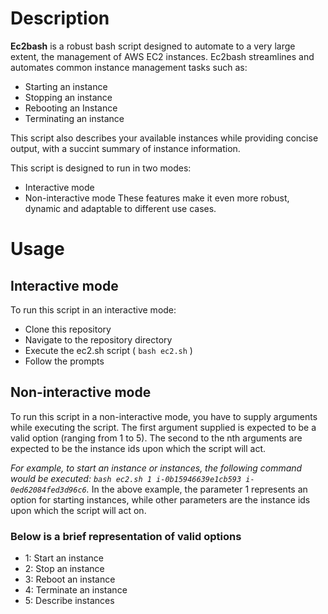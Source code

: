 # Description
**Ec2bash** is a robust bash script designed to automate to a very large extent, the management of AWS EC2 instances.
Ec2bash streamlines and automates common instance management tasks such as:
- Starting an instance
- Stopping an instance
- Rebooting an Instance
- Terminating an instance

This script also describes your available instances while providing concise output, with a succint summary of instance information.

This script is designed to run in two modes:
- Interactive mode
- Non-interactive mode
These features make it even more robust, dynamic and adaptable to different use cases. 

# Usage
## Interactive mode
To run this script in an interactive mode:
- Clone this repository 
- Navigate to the repository directory
- Execute the ec2.sh script ( `bash ec2.sh` )
- Follow the prompts

## Non-interactive mode
To run this script in a non-interactive mode, you have to supply arguments while executing the script.
The first argument supplied is expected to be a valid option (ranging from 1 to 5).
The second to the nth arguments are expected to be the instance ids upon which the script will act.

*For example, to start an instance or instances, the following command would be executed: `bash ec2.sh 1 i-0b15946639e1cb593 i-0ed62084fed3d96c6`.*
In the above example, the parameter 1 represents an option for starting instances, while other parameters are the instance ids upon which the script will act on.

### Below is a brief representation of valid options
- 1: Start an instance
- 2: Stop an instance
- 3: Reboot an instance
- 4: Terminate an instance
- 5: Describe instances


